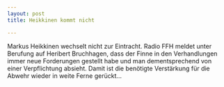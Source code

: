 ```yaml
---
layout: post
title: Heikkinen kommt nicht

---
```


Markus Heikkinen wechselt nicht zur Eintracht. Radio FFH meldet unter Berufung auf Heribert Bruchhagen, dass der Finne in den Verhandlungen immer neue Forderungen gestellt habe und man dementsprechend von einer Verpflichtung absieht. Damit ist die benötigte Verstärkung für die Abwehr wieder in weite Ferne gerückt...


